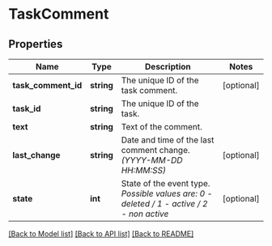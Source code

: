 # TaskComment

## Properties
Name | Type | Description | Notes
------------ | ------------- | ------------- | -------------
**task_comment_id** | **string** | The unique ID of the task comment. | [optional] 
**task_id** | **string** | The unique ID of the task. | 
**text** | **string** | Text of the comment. | 
**last_change** | **string** | Date and time of the last comment change. *(YYYY-MM-DD HH:MM:SS)* | [optional] 
**state** | **int** | State of the event type. *Possible values are: 0 - deleted / 1 - active / 2 - non active* | [optional] 

[[Back to Model list]](../../README.md#documentation-for-models) [[Back to API list]](../../README.md#documentation-for-api-endpoints) [[Back to README]](../../README.md)

